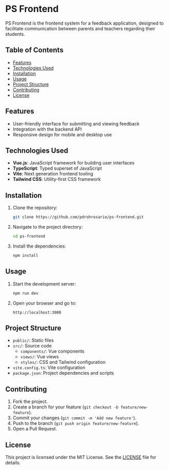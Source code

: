 # PS Frontend

PS Frontend is the frontend system for a feedback application, designed to facilitate communication between parents and teachers regarding their students.

## Table of Contents

- [Features](#features)
- [Technologies Used](#technologies-used)
- [Installation](#installation)
- [Usage](#usage)
- [Project Structure](#project-structure)
- [Contributing](#contributing)
- [License](#license)

## Features

- User-friendly interface for submitting and viewing feedback
- Integration with the backend API
- Responsive design for mobile and desktop use

## Technologies Used

- **Vue.js**: JavaScript framework for building user interfaces
- **TypeScript**: Typed superset of JavaScript
- **Vite**: Next generation frontend tooling
- **Tailwind CSS**: Utility-first CSS framework

## Installation

1. Clone the repository:
    ```sh
    git clone https://github.com/pdrohrosario/ps-frontend.git
    ```
2. Navigate to the project directory:
    ```sh
    cd ps-frontend
    ```
3. Install the dependencies:
    ```sh
    npm install
    ```

## Usage

1. Start the development server:
    ```sh
    npm run dev
    ```
2. Open your browser and go to:
    ```
    http://localhost:3000
    ```

## Project Structure

- `public/`: Static files
- `src/`: Source code
  - `components/`: Vue components
  - `views/`: Vue views
  - `styles/`: CSS and Tailwind configuration
- `vite.config.ts`: Vite configuration
- `package.json`: Project dependencies and scripts

## Contributing

1. Fork the project.
2. Create a branch for your feature (`git checkout -b feature/new-feature`).
3. Commit your changes (`git commit -m 'Add new feature'`).
4. Push to the branch (`git push origin feature/new-feature`).
5. Open a Pull Request.

## License

This project is licensed under the MIT License. See the [LICENSE](LICENSE) file for details.
